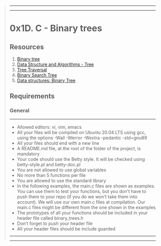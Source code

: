 ><hr>
><hr>
>
> # **0x1D. C - Binary trees**
> ## **Resources**
> 1. [Binary tree](https://en.wikipedia.org/wiki/Binary_tree)
> 2. [Data Structure and Algorithms - Tree](https://www.tutorialspoint.com/data_structures_algorithms/tree_data_structure.htm)
> 3. [Tree Traversal](https://www.programiz.com/dsa/tree-traversal)
> 4. [Binary Search Tree](https://en.wikipedia.org/wiki/Binary_search_tree)
> 5. [Data structures: Binary Tree](https://www.youtube.com/watch?v=H5JubkIy_p8)
> 
> ## **Requirements**
> ### **General**<hr>
> + Allowed editors: vi, vim, emacs
> + All your files will be compiled on Ubuntu 20.04 LTS using gcc, using the options -Wall -Werror -Wextra -pedantic -std=gnu89
> + All your files should end with a new line
> + A README.md file, at the root of the folder of the project, is mandatory
> + Your code should use the Betty style. It will be checked using betty-style.pl and betty-doc.pl
> + You are not allowed to use global variables
> + No more than 5 functions per file
> + You are allowed to use the standard library
> + In the following examples, the main.c files are shown as examples. You can use them to test your functions, but you don’t have to push them to your repo (if you do we won’t take them into account). We will use our own main.c files at compilation. Our main.c files might be different from the one shown in the examples
> + The prototypes of all your functions should be included in your header file called binary_trees.h
> + Don’t forget to push your header file
> + All your header files should be include guarded
><hr>
><hr>

